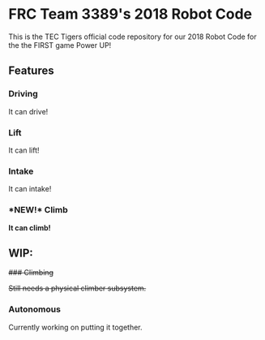 # FRC Team 3389's 2018 Robot Code

This is the TEC Tigers official code repository for our 2018 Robot Code for the the FIRST game Power UP!

## Features

### Driving

It can drive!

### Lift

It can lift!

### Intake

It can intake!

### \*NEW!\* Climb

**It can climb!**

## WIP:

~~### Climbing~~

~~Still needs a physical climber subsystem.~~

### Autonomous

Currently working on putting it together.
